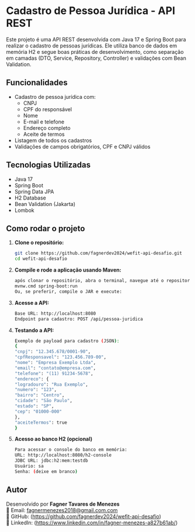 # Cadastro de Pessoa Jurídica - API REST

Este projeto é uma API REST desenvolvida com Java 17 e Spring Boot para realizar o cadastro de pessoas jurídicas. Ele utiliza banco de dados em memória H2 e segue boas práticas de desenvolvimento, como separação em camadas (DTO, Service, Repository, Controller) e validações com Bean Validation.

## Funcionalidades

- Cadastro de pessoa jurídica com:
    - CNPJ
    - CPF do responsável
    - Nome
    - E-mail e telefone
    - Endereço completo
    - Aceite de termos
- Listagem de todos os cadastros
- Validações de campos obrigatórios, CPF e CNPJ válidos


## Tecnologias Utilizadas

- Java 17
- Spring Boot
- Spring Data JPA
- H2 Database
- Bean Validation (Jakarta)
- Lombok

## Como rodar o projeto

1. **Clone o repositório:**

   ```bash
   git clone https://github.com/fagnerdev2024/wefit-api-desafio.git
   cd wefit-api-desafio

2. **Compile e rode a aplicação usando Maven:**

   ```bash
   após clonar o repositório, abra o terminal, navegue até o repositorio execute o seguinte comando para compilar e iniciar a aplicação:
   mvnw.cmd spring-boot:run
   Ou, se preferir, compile o JAR e execute:

3. **Acesse a API:**

   ```bash
   Base URL: http://localhost:8080
   Endpoint para cadastro: POST /api/pessoa-juridica

4. **Testando a API:**
   
   ```bash
   Exemplo de payload para cadastro (JSON):
   {
   "cnpj": "12.345.678/0001-90",
   "cpfResponsavel": "123.456.789-00",
   "nome": "Empresa Exemplo Ltda",
   "email": "contato@empresa.com",
   "telefone": "(11) 91234-5678",
   "endereco": {
   "logradouro": "Rua Exemplo",
   "numero": "123",
   "bairro": "Centro",
   "cidade": "São Paulo",
   "estado": "SP",
   "cep": "01000-000"
   },
   "aceiteTermos": true
   }


5. **Acesso ao banco H2 (opcional)**

   ```bash
   Para acessar o console do banco em memória:
   URL: http://localhost:8080/h2-console
   JDBC URL: jdbc:h2:mem:testdb
   Usuário: sa
   Senha: (deixe em branco)


## Autor

Desenvolvido por **Fagner Tavares de Menezes**  
📧 Email: fagnermenezes2018@gmail.com.com  
🔗 GitHub: (https://github.com/fagnerdev2024/wefit-api-desafio)  
🔗 LinkedIn: (https://www.linkedin.com/in/fagner-menezes-a827b61ab/)